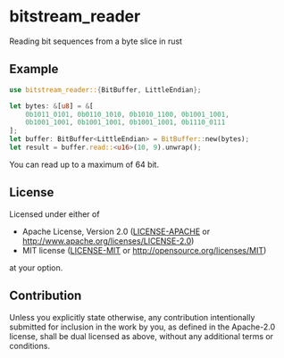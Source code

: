 # bitstream_reader

Reading bit sequences from a byte slice in rust

## Example

```rust
use bitstream_reader::{BitBuffer, LittleEndian};

let bytes: &[u8] = &[
    0b1011_0101, 0b0110_1010, 0b1010_1100, 0b1001_1001,
    0b1001_1001, 0b1001_1001, 0b1001_1001, 0b1110_0111
];
let buffer: BitBuffer<LittleEndian> = BitBuffer::new(bytes);
let result = buffer.read::<u16>(10, 9).unwrap();
```

You can read up to a maximum of 64 bit.

## License

Licensed under either of

 * Apache License, Version 2.0
   ([LICENSE-APACHE](LICENSE-APACHE) or http://www.apache.org/licenses/LICENSE-2.0)
 * MIT license
   ([LICENSE-MIT](LICENSE-MIT) or http://opensource.org/licenses/MIT)

at your option.

## Contribution

Unless you explicitly state otherwise, any contribution intentionally submitted
for inclusion in the work by you, as defined in the Apache-2.0 license, shall be
dual licensed as above, without any additional terms or conditions.